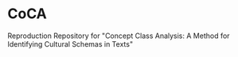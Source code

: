 # CoCA
Reproduction Repository for "Concept Class Analysis: A Method for Identifying Cultural Schemas in Texts"
